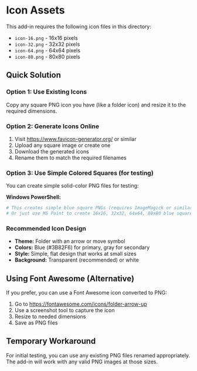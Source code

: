 # Icon Assets

This add-in requires the following icon files in this directory:

- `icon-16.png` - 16x16 pixels
- `icon-32.png` - 32x32 pixels  
- `icon-64.png` - 64x64 pixels
- `icon-80.png` - 80x80 pixels

## Quick Solution

### Option 1: Use Existing Icons
Copy any square PNG icon you have (like a folder icon) and resize it to the required dimensions.

### Option 2: Generate Icons Online
1. Visit https://www.favicon-generator.org/ or similar
2. Upload any square image or create one
3. Download the generated icons
4. Rename them to match the required filenames

### Option 3: Use Simple Colored Squares (for testing)
You can create simple solid-color PNG files for testing:

**Windows PowerShell:**
```powershell
# This creates simple blue square PNGs (requires ImageMagick or similar)
# Or just use MS Paint to create 16x16, 32x32, 64x64, 80x80 blue squares
```

### Recommended Icon Design
- **Theme:** Folder with an arrow or move symbol
- **Colors:** Blue (#3B82F6) for primary, gray for secondary
- **Style:** Simple, flat design that works at small sizes
- **Background:** Transparent (recommended) or white

## Using Font Awesome (Alternative)

If you prefer, you can use a Font Awesome icon converted to PNG:
1. Go to https://fontawesome.com/icons/folder-arrow-up
2. Use a screenshot tool to capture the icon
3. Resize to needed dimensions
4. Save as PNG files

## Temporary Workaround

For initial testing, you can use any existing PNG files renamed appropriately. The add-in will work with any valid PNG images at those sizes.


